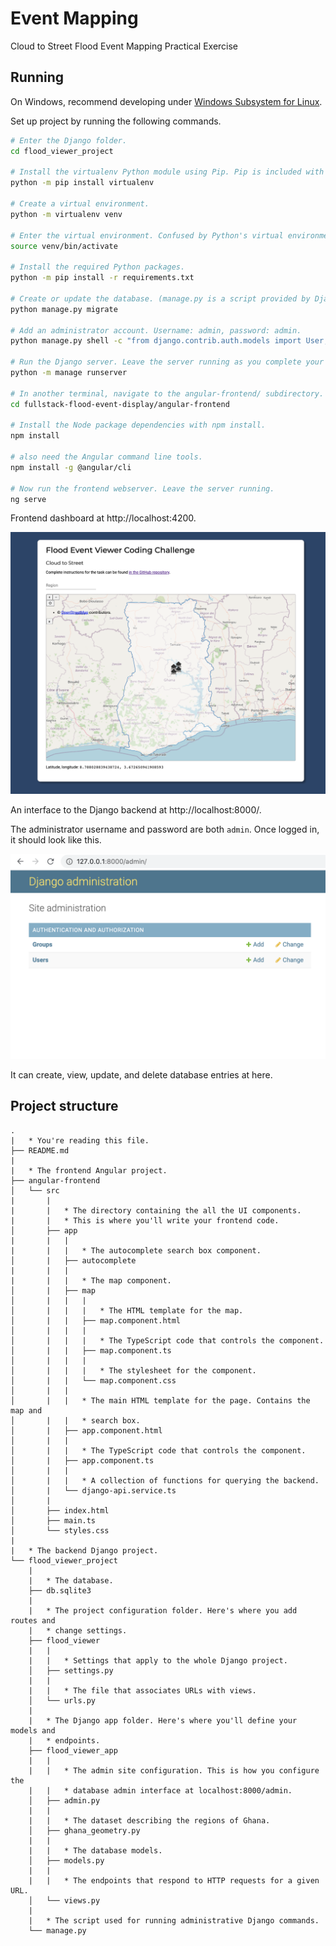 # Event Mapping
Cloud to Street Flood Event Mapping Practical Exercise

## Running

On Windows, recommend developing under [Windows Subsystem for Linux](https://docs.microsoft.com/en-us/windows/wsl/install-win10).

Set up project by running the following commands.

```sh
# Enter the Django folder.
cd flood_viewer_project

# Install the virtualenv Python module using Pip. Pip is included with Python since Python 3.4.
python -m pip install virtualenv

# Create a virtual environment.
python -m virtualenv venv

# Enter the virtual environment. Confused by Python's virtual environments? See https://docs.python.org/3/tutorial/venv.html
source venv/bin/activate

# Install the required Python packages.
python -m pip install -r requirements.txt

# Create or update the database. (manage.py is a script provided by Django for administrative commands.)
python manage.py migrate

# Add an administrator account. Username: admin, password: admin.
python manage.py shell -c "from django.contrib.auth.models import User; User.objects.create_superuser('admin', 'admin@example.com', 'admin')"

# Run the Django server. Leave the server running as you complete your exercise.
python -m manage runserver

# In another terminal, navigate to the angular-frontend/ subdirectory.
cd fullstack-flood-event-display/angular-frontend

# Install the Node package dependencies with npm install.
npm install

# also need the Angular command line tools.
npm install -g @angular/cli

# Now run the frontend webserver. Leave the server running.
ng serve
```

Frontend dashboard at http://localhost:4200.

![Image of what the frontend should look like when it is first loaded.](./screenshot-frontend.png)

An interface to the Django backend at http://localhost:8000/. 

The administrator username and password are both `admin`. Once logged in, it should look like this. 

![Image of what the backend Django admin page should look like when it is first loaded.](./screenshot-backend.png)

It can create, view, update, and delete database entries at here.

## Project structure

```
.
|   * You're reading this file.
├── README.md
|
|   * The frontend Angular project.
├── angular-frontend
│   └── src
|       |
|       |   * The directory containing the all the UI components.
|       |   * This is where you'll write your frontend code.
│       ├── app
|       |   |
|       |   |   * The autocomplete search box component.
│       |   ├── autocomplete
|       |   |
|       |   |   * The map component.
│       |   ├── map
│       |   |   |
│       |   |   |   * The HTML template for the map.
│       |   |   ├── map.component.html
│       |   |   |
│       |   |   |   * The TypeScript code that controls the component.
│       |   |   ├── map.component.ts
│       |   |   |
│       |   |   |   * The stylesheet for the component.
│       |   |   └── map.component.css
│       |   |
│       |   |   * The main HTML template for the page. Contains the map and
│       |   |   * search box.
│       |   ├── app.component.html
│       |   |
│       |   |   * The TypeScript code that controls the component.
│       |   ├── app.component.ts
│       |   |
│       |   |   * A collection of functions for querying the backend.
│       |   └── django-api.service.ts
│       |
│       ├── index.html
│       ├── main.ts
│       └── styles.css
|
|   * The backend Django project.
└── flood_viewer_project
    |
    |   * The database.
    ├── db.sqlite3
    |
    |   * The project configuration folder. Here's where you add routes and
    |   * change settings.
    ├── flood_viewer
    |   |
    |   |   * Settings that apply to the whole Django project.
    │   ├── settings.py
    |   |
    |   |   * The file that associates URLs with views.
    │   └── urls.py
    |
    |   * The Django app folder. Here's where you'll define your models and
    |   * endpoints.
    ├── flood_viewer_app
    |   |
    |   |   * The admin site configuration. This is how you configure the
    |   |   * database admin interface at localhost:8000/admin.
    │   ├── admin.py
    |   |
    |   |   * The dataset describing the regions of Ghana.
    │   ├── ghana_geometry.py
    |   |
    |   |   * The database models.
    │   ├── models.py
    |   |
    |   |   * The endpoints that respond to HTTP requests for a given URL.
    │   └── views.py
    |
    |   * The script used for running administrative Django commands.
    └── manage.py
```
